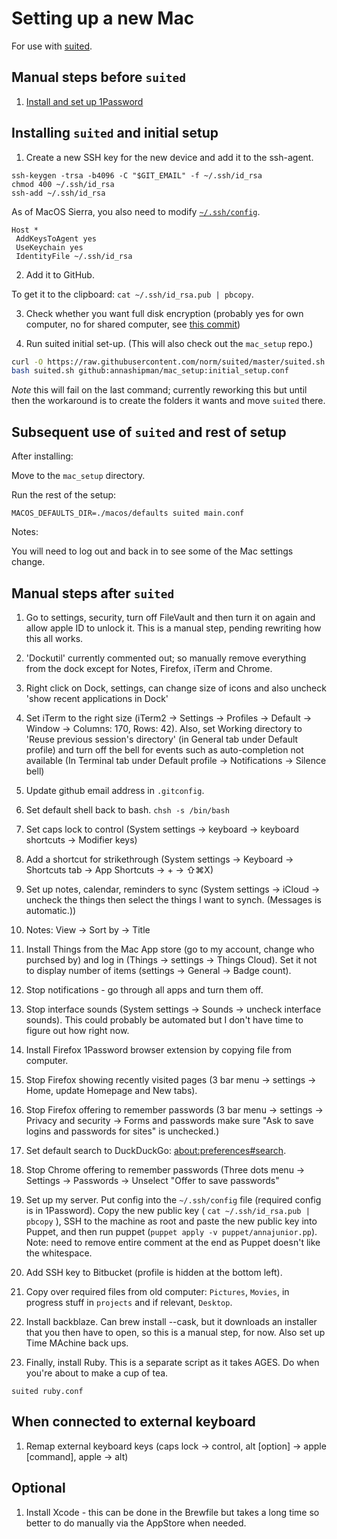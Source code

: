 # Setting up a new Mac

For use with [suited](https://github.com/norm/suited).

## Manual steps before `suited`

1. [Install and set up 1Password](/docs/1Password_setup.md)

## Installing `suited` and initial setup

1. Create a new SSH key for the new device and add it to the ssh-agent.

```
ssh-keygen -trsa -b4096 -C "$GIT_EMAIL" -f ~/.ssh/id_rsa
chmod 400 ~/.ssh/id_rsa
ssh-add ~/.ssh/id_rsa
```

As of MacOS Sierra, you also need to modify [`~/.ssh/config`](https://help.github.com/enterprise/2.12/user/articles/generating-a-new-ssh-key-and-adding-it-to-the-ssh-agent/).

```
Host *
 AddKeysToAgent yes
 UseKeychain yes
 IdentityFile ~/.ssh/id_rsa
```


2. Add it to GitHub.

To get it to the clipboard: `cat ~/.ssh/id_rsa.pub | pbcopy`.

3. Check whether you want full disk encryption (probably yes for own computer, no for shared computer, see [this commit](https://github.com/annashipman/mac_setup/commit/3e3edf3))

4. Run suited initial set-up. (This will also check out the `mac_setup` repo.)

```bash
curl -O https://raw.githubusercontent.com/norm/suited/master/suited.sh
bash suited.sh github:annashipman/mac_setup:initial_setup.conf
```

*Note* this will fail on the last command; currently reworking this but until then the workaround is to create the folders it wants and move `suited` there.

## Subsequent use of `suited` and rest of setup

After installing:

Move to the `mac_setup` directory.

Run the rest of the setup:

```
MACOS_DEFAULTS_DIR=./macos/defaults suited main.conf
```

Notes:

You will need to log out and back in to see some of the Mac settings change.

## Manual steps after `suited`

1. Go to settings, security, turn off FileVault and then turn it on again and allow apple ID to unlock it. This is a manual step, pending rewriting how this all works.

1. 'Dockutil' currently commented out; so manually remove everything from the dock except for Notes, Firefox, iTerm and Chrome.

1. Right click on Dock, settings, can change size of icons and also uncheck 'show recent applications in Dock'

1. Set iTerm to the right size (iTerm2 -> Settings -> Profiles -> Default -> Window -> Columns: 170, Rows: 42). Also, set Working directory to 'Reuse previous session's directory' (in General tab under Default profile) and turn off the bell for events such as auto-completion not available (In Terminal tab under Default profile -> Notifications -> Silence bell)

1. Update github email address in `.gitconfig`.

1. Set default shell back to bash. `chsh -s /bin/bash`

1. Set caps lock to control (System settings -> keyboard -> keyboard shortcuts -> Modifier keys)

1. Add a shortcut for strikethrough (System settings -> Keyboard -> Shortcuts tab -> App Shortcuts -> + -> ⇧⌘X)

1. Set up notes, calendar, reminders to sync (System settings -> iCloud -> uncheck the things then select the things I want to synch. (Messages is automatic.))

1. Notes: View -> Sort by -> Title

1. Install Things from the Mac App store (go to my account, change who purchsed by) and log in (Things -> settings -> Things Cloud). Set it not to display number of items (settings -> General -> Badge count).

1. Stop notifications - go through all apps and turn them off.

1. Stop interface sounds (System settings -> Sounds -> uncheck interface sounds). This could probably be automated but I don't have time to figure out how right now.

1. Install Firefox 1Password browser extension by copying file from computer. 

1. Stop Firefox showing recently visited pages (3 bar menu -> settings -> Home, update Homepage and New tabs).

1. Stop Firefox offering to remember passwords (3 bar menu -> settings -> Privacy and security -> Forms and passwords make sure "Ask to save logins and passwords for sites" is unchecked.)

1. Set default search to DuckDuckGo: [about:preferences#search](about:preferences#search).

1. Stop Chrome offering to remember passwords (Three dots menu -> Settings -> Passwords -> Unselect "Offer to save passwords"

1. Set up my server. Put config into the `~/.ssh/config` file (required config is in 1Password). Copy the new public key ( `cat ~/.ssh/id_rsa.pub | pbcopy` ), SSH to the machine as root and paste the new public key into Puppet, and then run puppet (`puppet apply -v puppet/annajunior.pp`). Note: need to remove entire comment at the end as Puppet doesn't like the whitespace.

1. Add SSH key to Bitbucket (profile is hidden at the bottom left).

1. Copy over required files from old computer: `Pictures`, `Movies`, in progress stuff in `projects` and if relevant, `Desktop`.

1. Install backblaze. Can brew install --cask, but it downloads an installer that you then have to open, so this is a manual step, for now. Also set up Time MAchine back ups.

1. Finally, install Ruby. This is a separate script as it takes AGES. Do when you're about to make a cup of tea.

```
suited ruby.conf
```

## When connected to external keyboard

1. Remap external keyboard keys (caps lock -> control, alt [option] -> apple [command], apple -> alt)

## Optional

1. Install Xcode - this can be done in the Brewfile but takes a long time so better to do manually via the AppStore when needed.
